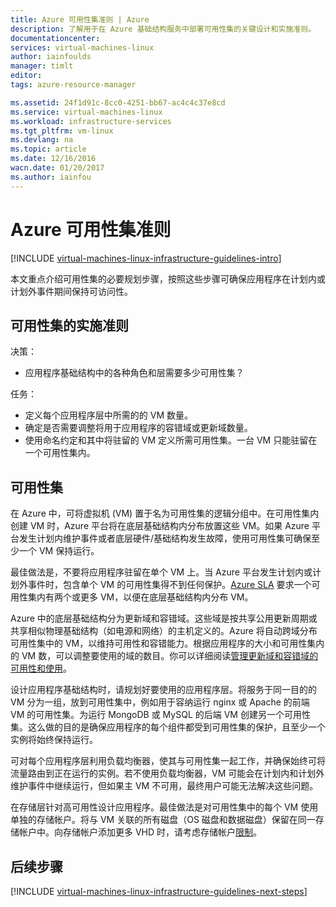 ```yaml
---
title: Azure 可用性集准则 | Azure
description: 了解用于在 Azure 基础结构服务中部署可用性集的关键设计和实施准则。
documentationcenter: 
services: virtual-machines-linux
author: iainfoulds
manager: timlt
editor: 
tags: azure-resource-manager

ms.assetid: 24f1d91c-8cc0-4251-bb67-ac4c4c37e8cd
ms.service: virtual-machines-linux
ms.workload: infrastructure-services
ms.tgt_pltfrm: vm-linux
ms.devlang: na
ms.topic: article
ms.date: 12/16/2016
wacn.date: 01/20/2017
ms.author: iainfou
---
```


# Azure 可用性集准则
[!INCLUDE [virtual-machines-linux-infrastructure-guidelines-intro](../../includes/virtual-machines-linux-infrastructure-guidelines-intro.md)]

本文重点介绍可用性集的必要规划步骤，按照这些步骤可确保应用程序在计划内或计划外事件期间保持可访问性。

## 可用性集的实施准则
决策：

* 应用程序基础结构中的各种角色和层需要多少可用性集？

任务：

* 定义每个应用程序层中所需的的 VM 数量。
* 确定是否需要调整将用于应用程序的容错域或更新域数量。
* 使用命名约定和其中将驻留的 VM 定义所需可用性集。一台 VM 只能驻留在一个可用性集内。

## 可用性集
在 Azure 中，可将虚拟机 (VM) 置于名为可用性集的逻辑分组中。在可用性集内创建 VM 时，Azure 平台将在底层基础结构内分布放置这些 VM。如果 Azure 平台发生计划内维护事件或者底层硬件/基础结构发生故障，使用可用性集可确保至少一个 VM 保持运行。

最佳做法是，不要将应用程序驻留在单个 VM 上。当 Azure 平台发生计划内或计划外事件时，包含单个 VM 的可用性集得不到任何保护。[Azure SLA](https://www.azure.cn/support/sla/virtual-machines) 要求一个可用性集内有两个或更多 VM，以便在底层基础结构内分布 VM。

Azure 中的底层基础结构分为更新域和容错域。这些域是按共享公用更新周期或共享相似物理基础结构（如电源和网络）的主机定义的。Azure 将自动跨域分布可用性集中的 VM，以维持可用性和容错能力。根据应用程序的大小和可用性集内的 VM 数，可以调整要使用的域的数目。你可以详细阅读[管理更新域和容错域的可用性和使用](./virtual-machines-linux-manage-availability.md)。

设计应用程序基础结构时，请规划好要使用的应用程序层。将服务于同一目的的 VM 分为一组，放到可用性集中，例如用于容纳运行 nginx 或 Apache 的前端 VM 的可用性集。为运行 MongoDB 或 MySQL 的后端 VM 创建另一个可用性集。这么做的目的是确保应用程序的每个组件都受到可用性集的保护，且至少一个实例将始终保持运行。

可对每个应用程序层利用负载均衡器，使其与可用性集一起工作，并确保始终可将流量路由到正在运行的实例。若不使用负载均衡器，VM 可能会在计划内和计划外维护事件中继续运行，但如果主 VM 不可用，最终用户可能无法解决这些问题。

在存储层针对高可用性设计应用程序。最佳做法是对可用性集中的每个 VM 使用单独的存储帐户。将与 VM 关联的所有磁盘（OS 磁盘和数据磁盘）保留在同一存储帐户中。向存储帐户添加更多 VHD 时，请考虑存储帐户[限制](../storage/storage-scalability-targets.md)。

## <a name="next-steps"></a>后续步骤
[!INCLUDE [virtual-machines-linux-infrastructure-guidelines-next-steps](../../includes/virtual-machines-linux-infrastructure-guidelines-next-steps.md)]

<!---HONumber=Mooncake_0116_2017-->